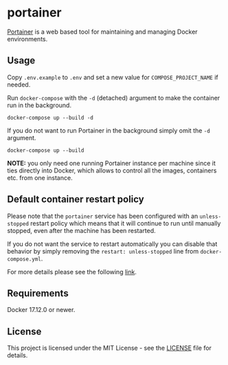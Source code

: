 # portainer

[Portainer](https://www.portainer.io/) is a web based tool for maintaining and managing Docker environments.

## Usage ##

Copy `.env.example` to `.env` and set a new value for `COMPOSE_PROJECT_NAME` if needed.

Run `docker-compose` with the `-d` (detached) argument to make the container run in the background.

```
docker-compose up --build -d
```

If you do not want to run Portainer in the background simply omit the `-d` argument.

```
docker-compose up --build
```

**NOTE:** you only need one running Portainer instance per machine since it ties directly into Docker, which allows to control all the images, containers etc. from one instance. 

## Default container restart policy ##

Please note that the `portainer` service has been configured with an `unless-stopped` restart policy which means that it will continue to run until manually stopped, even after the machine has been restarted.

If you do not want the service to restart automatically you can disable that behavior by simply removing the `restart: unless-stopped` line from `docker-compose.yml`.

For more details please see the following [link](https://docs.docker.com/compose/compose-file/#restart).

## Requirements

Docker 17.12.0 or newer.

## License

This project is licensed under the MIT License - see the [LICENSE](LICENSE) file for details.
